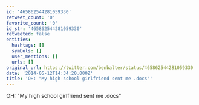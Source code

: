 ```yaml
---
id: '465862544281059330'
retweet_count: '0'
favorite_count: '0'
id_str: '465862544281059330'
retweeted: false
entities:
  hashtags: []
  symbols: []
  user_mentions: []
  urls: []
original_url: https://twitter.com/benbalter/status/465862544281059330
date: '2014-05-12T14:34:20.000Z'
title: 'OH: "My high school girlfriend sent me .docs"'
---
```


OH: "My high school girlfriend sent me .docs"